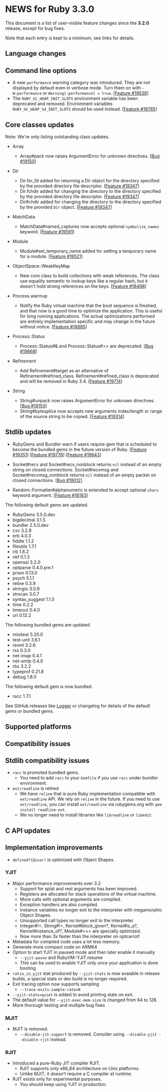 # NEWS for Ruby 3.3.0

This document is a list of user-visible feature changes
since the **3.2.0** release, except for bug fixes.

Note that each entry is kept to a minimum, see links for details.

## Language changes

## Command line options

* A new `performance` warning category was introduced.
  They are not displayed by default even in verbose mode.
  Turn them on with `-W:performance` or `Warning[:performance] = true`. [[Feature #19538]]
* The `RUBY_GC_HEAP_INIT_SLOTS` environment variable has been deprecated and
  removed. Environment variables `RUBY_GC_HEAP_%d_INIT_SLOTS` should be
  used instead.  [[Feature #19785]]

## Core classes updates

Note: We're only listing outstanding class updates.

* Array

    * Array#pack now raises ArgumentError for unknown directives. [[Bug #19150]]

* Dir

    * Dir.for_fd added for returning a Dir object for the directory specified
      by the provided directory file descriptor. [[Feature #19347]]
    * Dir.fchdir added for changing the directory to the directory specified
      by the provided directory file descriptor. [[Feature #19347]]
    * Dir#chdir added for changing the directory to the directory specified by
      the provided `Dir` object. [[Feature #19347]]

* MatchData

    * MatchData#named_captures now accepts optional `symbolize_names`
      keyword. [[Feature #19591]]

* Module

    * Module#set_temporary_name added for setting a temporary name for a
      module. [[Feature #19521]]

* ObjectSpace::WeakKeyMap

    * New core class to build collections with weak references.
      The class use equality semantic to lookup keys like a regular hash,
      but it doesn't hold strong references on the keys. [[Feature #18498]]

* Process.warmup

    * Notify the Ruby virtual machine that the boot sequence is finished,
      and that now is a good time to optimize the application. This is useful
      for long running applications. The actual optimizations performed are entirely
      implementation specific and may change in the future without notice. [[Feature #18885]]

* Process::Status

    * Process::Status#& and Process::Status#>> are deprecated. [[Bug #19868]]

* Refinement

    * Add Refinement#target as an alternative of Refinement#refined_class.
      Refinement#refined_class is deprecated and will be removed in Ruby
      3.4.  [[Feature #19714]]

* String

    * String#unpack now raises ArgumentError for unknown directives. [[Bug #19150]]
    * String#bytesplice now accepts new arguments index/length or range of the
      source string to be copied.  [[Feature #19314]]

## Stdlib updates

* RubyGems and Bundler warn if users require gem that is scheduled to become the bundled gems
  in the future version of Ruby. [[Feature #19351]] [[Feature #19776]] [[Feature #19843]]

* Socket#recv and Socket#recv_nonblock returns `nil` instead of an empty string on closed
  connections. Socket#recvmsg and Socket#recvmsg_nonblock returns `nil` instead of an empty packet on closed
  connections. [[Bug #19012]]

* Random::Formatter#alphanumeric is extended to accept optional `chars`
  keyword argument. [[Feature #18183]]

The following default gems are updated.

* RubyGems 3.5.0.dev
* bigdecimal 3.1.5
* bundler 2.5.0.dev
* csv 3.2.8
* erb 4.0.3
* fiddle 1.1.2
* fileutils 1.7.1
* irb 1.8.2
* nkf 0.1.3
* openssl 3.2.0
* optparse 0.4.0.pre.1
* prism 0.13.0
* psych 5.1.1
* reline 0.3.9
* stringio 3.0.9
* strscan 3.0.7
* syntax_suggest 1.1.0
* time 0.2.2
* timeout 0.4.0
* uri 0.12.2

The following bundled gems are updated.

* minitest 5.20.0
* test-unit 3.6.1
* rexml 3.2.6
* rss 0.3.0
* net-imap 0.4.1
* net-smtp 0.4.0
* rbs 3.2.2
* typeprof 0.21.8
* debug 1.8.0

The following default gem is now bundled.

* racc 1.7.1

See GitHub releases like [Logger](https://github.com/ruby/logger/releases) or
changelog for details of the default gems or bundled gems.

## Supported platforms

## Compatibility issues

## Stdlib compatibility issues

* `racc` is promoted bundled gems.
  * You need to add `racc` to your `Gemfile` if you use `racc` under bundler environment.
* `ext/readline` is retired
  * We have `reline` that is pure Ruby implementation compatible with `ext/readline` API. We rely on `reline` in the future. If you need to use `ext/readline`, you can install `ext/readline` via rubygems.org with `gem install readline-ext`.
  * We no longer need to install libraries like `libreadline` or `libedit`.

## C API updates

## Implementation improvements

* `defined?(@ivar)` is optimized with Object Shapes.

### YJIT

* Major performance improvements over 3.2
  * Support for splat and rest arguments has been improved.
  * Registers are allocated for stack operations of the virtual machine.
  * More calls with optional arguments are compiled.
  * Exception handlers are also compiled.
  * Instance variables no longer exit to the interpreter
    with megamorphic Object Shapes.
  * Unsupported call types no longer exit to the interpreter.
  * Integer#!=, String#!=, Kernel#block_given?, Kernel#is_a?,
    Kernel#instance_of?, Module#=== are specially optimized.
  * Now more than 3x faster than the interpreter on optcarrot!
* Metadata for compiled code uses a lot less memory.
* Generate more compact code on ARM64
* Option to start YJIT in paused mode and then later enable it manually
  * `--yjit-pause` and RubyVM::YJIT.resume
  * This can be used to enable YJIT only once your application is done booting
* `ratio_in_yjit` stat produced by `--yjit-stats` is now avaiable in release builds,
  a special stats or dev build is no longer required.
* Exit tracing option now supports sampling
  * `--trace-exits-sample-rate=N`
* `--yjit-stats=quiet` is added to avoid printing stats on exit.
* The default value for `--yjit-exec-mem-size` is changed from 64 to 128.
* More thorough testing and multiple bug fixes

### MJIT

* MJIT is removed.
  * `--disable-jit-support` is removed. Consider using `--disable-yjit --disable-rjit` instead.

### RJIT

* Introduced a pure-Ruby JIT compiler RJIT.
  * RJIT supports only x86\_64 architecture on Unix platforms.
  * Unlike MJIT, it doesn't require a C compiler at runtime.
* RJIT exists only for experimental purposes.
  * You should keep using YJIT in production.

[Feature #18183]: https://bugs.ruby-lang.org/issues/18183
[Feature #18498]: https://bugs.ruby-lang.org/issues/18498
[Feature #18885]: https://bugs.ruby-lang.org/issues/18885
[Bug #19012]:     https://bugs.ruby-lang.org/issues/19012
[Bug #19150]:     https://bugs.ruby-lang.org/issues/19150
[Feature #19314]: https://bugs.ruby-lang.org/issues/19314
[Feature #19347]: https://bugs.ruby-lang.org/issues/19347
[Feature #19351]: https://bugs.ruby-lang.org/issues/19351
[Feature #19521]: https://bugs.ruby-lang.org/issues/19521
[Feature #19538]: https://bugs.ruby-lang.org/issues/19538
[Feature #19591]: https://bugs.ruby-lang.org/issues/19591
[Feature #19714]: https://bugs.ruby-lang.org/issues/19714
[Feature #19776]: https://bugs.ruby-lang.org/issues/19776
[Feature #19785]: https://bugs.ruby-lang.org/issues/19785
[Feature #19843]: https://bugs.ruby-lang.org/issues/19843
[Bug #19868]:     https://bugs.ruby-lang.org/issues/19868
